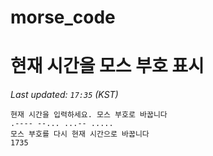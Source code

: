 # morse_code
# 현재 시간을 모스 부호 표시
<!-- MORSE_TIME_START -->
_Last updated: `17:35` (KST)_

```
현재 시간을 입력하세요. 모스 부호로 바꿉니다
.---- --... ...-- .....
모스 부호를 다시 현재 시간으로 바꿉니다
1735
```
<!-- MORSE_TIME_END -->
